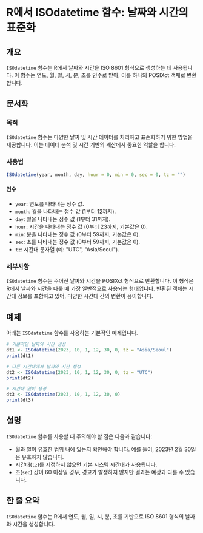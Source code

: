 <!--
Meta Description: # R에서 ISOdatetime 함수: 날짜와 시간의 표준화 ## 개요 `ISOdatetime` 함수는 R에서 날짜와 시간을 ISO 8601 형식으로 생성하는 데 사용됩니다. 이 함수는 연도, 월, 일, 시, 분, 초를 인수로 받아, 이를 하나의 POSIXct 객체로 ...
Meta Keywords: isodatetime, 날짜와, 나타내는, 함수는, 시간을
-->

# R에서 ISOdatetime 함수: 날짜와 시간의 표준화

## 개요
`ISOdatetime` 함수는 R에서 날짜와 시간을 ISO 8601 형식으로 생성하는 데 사용됩니다. 이 함수는 연도, 월, 일, 시, 분, 초를 인수로 받아, 이를 하나의 POSIXct 객체로 변환합니다.

## 문서화
### 목적
`ISOdatetime` 함수는 다양한 날짜 및 시간 데이터를 처리하고 표준화하기 위한 방법을 제공합니다. 이는 데이터 분석 및 시간 기반의 계산에서 중요한 역할을 합니다.

### 사용법
```R
ISOdatetime(year, month, day, hour = 0, min = 0, sec = 0, tz = "")
```

#### 인수
- `year`: 연도를 나타내는 정수 값.
- `month`: 월을 나타내는 정수 값 (1부터 12까지).
- `day`: 일을 나타내는 정수 값 (1부터 31까지).
- `hour`: 시간을 나타내는 정수 값 (0부터 23까지, 기본값은 0).
- `min`: 분을 나타내는 정수 값 (0부터 59까지, 기본값은 0).
- `sec`: 초를 나타내는 정수 값 (0부터 59까지, 기본값은 0).
- `tz`: 시간대 문자열 (예: "UTC", "Asia/Seoul").

### 세부사항
`ISOdatetime` 함수는 주어진 날짜와 시간을 POSIXct 형식으로 반환합니다. 이 형식은 R에서 날짜와 시간을 다룰 때 가장 일반적으로 사용되는 형태입니다. 반환된 객체는 시간대 정보를 포함하고 있어, 다양한 시간대 간의 변환이 용이합니다.

## 예제
아래는 `ISOdatetime` 함수를 사용하는 기본적인 예제입니다.

```R
# 기본적인 날짜와 시간 생성
dt1 <- ISOdatetime(2023, 10, 1, 12, 30, 0, tz = "Asia/Seoul")
print(dt1)

# 다른 시간대에서 날짜와 시간 생성
dt2 <- ISOdatetime(2023, 10, 1, 12, 30, 0, tz = "UTC")
print(dt2)

# 시간대 없이 생성
dt3 <- ISOdatetime(2023, 10, 1, 12, 30, 0)
print(dt3)
```

## 설명
`ISOdatetime` 함수를 사용할 때 주의해야 할 점은 다음과 같습니다:
- 월과 일이 유효한 범위 내에 있는지 확인해야 합니다. 예를 들어, 2023년 2월 30일은 유효하지 않습니다.
- 시간대(`tz`)를 지정하지 않으면 기본 시스템 시간대가 사용됩니다.
- 초(`sec`) 값이 60 이상일 경우, 경고가 발생하지 않지만 결과는 예상과 다를 수 있습니다.

## 한 줄 요약
`ISOdatetime` 함수는 R에서 연도, 월, 일, 시, 분, 초를 기반으로 ISO 8601 형식의 날짜와 시간을 생성합니다.
